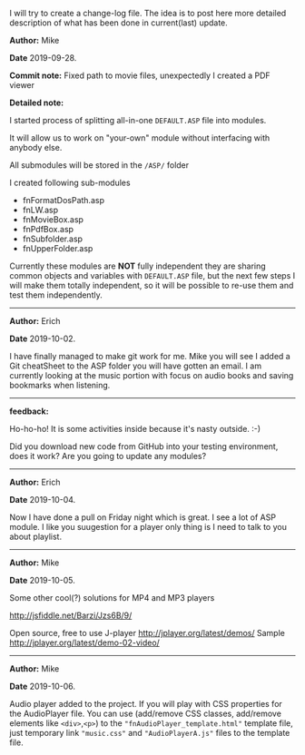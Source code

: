 I will try to create a change-log file.
The idea is to post here more detailed description of what has been done in current(last) update.

**Author:** Mike

**Date** 2019-09-28.

**Commit note:** Fixed path to movie files, unexpectedly I created a PDF viewer

**Detailed note:**

I started process of splitting all-in-one ```DEFAULT.ASP``` file into modules.


It will allow us to work on "your-own" module without interfacing with anybody else.

All submodules will be stored in the ```/ASP/``` folder

I created following sub-modules

- fnFormatDosPath.asp 
- fnLW.asp 
- fnMovieBox.asp 
- fnPdfBox.asp 
- fnSubfolder.asp 
- fnUpperFolder.asp

Currently these modules are **NOT** fully independent they are sharing common objects and variables with ```DEFAULT.ASP``` file, but the next few steps I will make them totally independent, so it will be possible to re-use them and test them independently.

------------
**Author:** Erich

**Date** 2019-10-02.

I have finally managed to make git work for me. Mike you will see I added a Git cheatSheet to the ASP folder you will have gotten an email.
I am currently looking at the music portion with focus on audio books and saving bookmarks when listening.

------------

**feedback:** 

Ho-ho-ho! It is some activities inside because it's nasty outside. :-)

Did you download new code from GitHub into your testing environment, does it work?
Are you going to update any modules?

------------

**Author:** Erich

**Date** 2019-10-04.

Now I have done a pull on Friday night which is great. I see a lot of ASP module. I like you suugestion for a player only thing is I need to talk to you
about playlist.

------------

**Author:** Mike

**Date** 2019-10-05.

Some other cool(?) solutions for MP4 and MP3 players

http://jsfiddle.net/Barzi/Jzs6B/9/

Open source, free to use J-player
http://jplayer.org/latest/demos/ Sample 
http://jplayer.org/latest/demo-02-video/

------------

**Author:** Mike

**Date** 2019-10-06.

Audio player added to the project. If you will play with CSS properties for the AudioPlayer file.
You can use (add/remove CSS classes, add/remove elements  like ```<div>```,```<p>```) to the ```"fnAudioPlayer_template.html"```
template file, just temporary link ```"music.css"``` and ```"AudioPlayerA.js"``` files to the template file.
